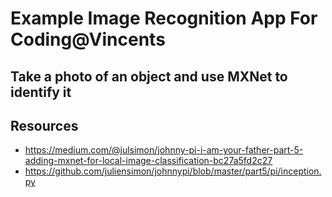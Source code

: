 # Example Image Recognition App For Coding@Vincents

## Take a photo of an object and use MXNet to identify it

## Resources

* https://medium.com/@julsimon/johnny-pi-i-am-your-father-part-5-adding-mxnet-for-local-image-classification-bc27a5fd2c27
* https://github.com/juliensimon/johnnypi/blob/master/part5/pi/inception.py
